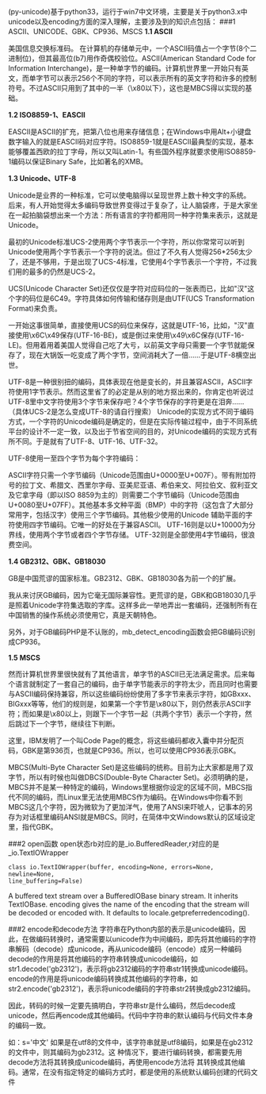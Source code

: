(py-unicode)基于python33，运行于win7中文环境，主要是关于python3.x中unicode以及encoding方面的深入理解，主要涉及到的知识点包括：
###1 ASCII、UNICODE、GBK、CP936、MSCS
 **1.1 ASCII**

美国信息交换标准码。 在计算机的存储单元中，一个ASCII码值占一个字节(8个二进制位)，但其最高位(b7)用作奇偶校验位。ASCII(American Standard Code for Information Interchange)，是一种单字节的编码。计算机世界里一开始只有英文，而单字节可以表示256个不同的字符，可以表示所有的英文字符和许多的控制符号。不过ASCII只用到了其中的一半（\x80以下），这也是MBCS得以实现的基础。

**1.2 ISO8859-1、EASCII**

EASCII是ASCII的扩充，把第八位也用来存储信息；在Windows中用Alt+小键盘数字输入的就是EASCII码对应字符。ISO8859-1就是EASCII最典型的实现，基本能够覆盖西欧的拉丁字母，所以又叫Latin-1。有些国外程序就要求使用ISO8859-1编码以保证Binary Safe，比如著名的XMB。

**1.3 Unicode、UTF-8**

Unicode是业界的一种标准，它可以使电脑得以呈现世界上数十种文字的系统。
后来，有人开始觉得太多编码导致世界变得过于复杂了，让人脑袋疼，于是大家坐在一起拍脑袋想出来一个方法：所有语言的字符都用同一种字符集来表示，这就是Unicode。

最初的Unicode标准UCS-2使用两个字节表示一个字符，所以你常常可以听到Unicode使用两个字节表示一个字符的说法。但过了不久有人觉得256*256太少了，还是不够用，于是出现了UCS-4标准，它使用4个字节表示一个字符，不过我们用的最多的仍然是UCS-2。

UCS(Unicode Character Set)还仅仅是字符对应码位的一张表而已，比如"汉"这个字的码位是6C49。字符具体如何传输和储存则是由UTF(UCS Transformation Format)来负责。

一开始这事很简单，直接使用UCS的码位来保存，这就是UTF-16，比如，"汉"直接使用\x6C\x49保存(UTF-16-BE)，或是倒过来使用\x49\x6C保存(UTF-16-LE)。但用着用着美国人觉得自己吃了大亏，以前英文字母只需要一个字节就能保存了，现在大锅饭一吃变成了两个字节，空间消耗大了一倍……于是UTF-8横空出世。

UTF-8是一种很别扭的编码，具体表现在他是变长的，并且兼容ASCII，ASCII字符使用1字节表示。然而这里省了的必定是从别的地方抠出来的，你肯定也听说过UTF-8里中文字符使用3个字节来保存吧？4个字节保存的字符更是在泪奔……（具体UCS-2是怎么变成UTF-8的请自行搜索）
Unicode的实现方式不同于编码方式，一个字符的Unicode编码是确定的，但是在实际传输过程中，由于不同系统平台的设计不一定一致，以及出于节省空间的目的，对Unicode编码的实现方式有所不同。于是就有了UTF-8、UTF-16、UTF-32。

UTF-8使用一至四个字节为每个字符编码：

ASCII字符只需一个字节编码（Unicode范围由U+0000至U+007F）。带有附加符号的拉丁文、希腊文、西里尔字母、亚美尼亚语、希伯来文、阿拉伯文、叙利亚文及它拿字母（即以ISO 8859为主的）则需要二个字节编码（Unicode范围由U+0080至U+07FF）。其他基本多文种平面（BMP）中的字符（这包含了大部分常用字，包括汉字）使用三个字节编码。其他极少使用的Unicode 辅助平面的字符使用四字节编码。它唯一的好处在于兼容ASCII。
UTF-16则是以U+10000为分界线，使用两个字节或者四个字节存储。
UTF-32则是全部使用4字节编码，很浪费空间。

**1.4 GB2312、GBK、GB18030**

GB是中国荒谬的国家标准。GB2312、GBK、GB18030各为前一个的扩展。

我从来讨厌GB编码，因为它毫无国际兼容性。更荒谬的是，GBK和GB18030几乎是照着Unicode字符集选取的字库。这样多此一举地弄出一套编码，还强制所有在中国销售的操作系统必须使用它，真是天朝特色。

另外，对于GB编码PHP是不认账的，mb_detect_encoding函数会把GB编码识别成CP936。

**1.5 MSCS**

然而计算机世界里很快就有了其他语言，单字节的ASCII已无法满足需求。后来每个语言就制定了一套自己的编码，由于单字节能表示的字符太少，而且同时也需要与ASCII编码保持兼容，所以这些编码纷纷使用了多字节来表示字符，如GBxxx、BIGxxx等等，他们的规则是，如果第一个字节是\x80以下，则仍然表示ASCII字符；而如果是\x80以上，则跟下一个字节一起（共两个字节）表示一个字符，然后跳过下一个字节，继续往下判断。

这里，IBM发明了一个叫Code Page的概念，将这些编码都收入囊中并分配页码，GBK是第936页，也就是CP936。所以，也可以使用CP936表示GBK。

MBCS(Multi-Byte Character Set)是这些编码的统称。目前为止大家都是用了双字节，所以有时候也叫做DBCS(Double-Byte Character Set)。必须明确的是，MBCS并不是某一种特定的编码，Windows里根据你设定的区域不同，MBCS指代不同的编码，而Linux里无法使用MBCS作为编码。在Windows中你看不到MBCS这几个字符，因为微软为了更加洋气，使用了ANSI来吓唬人，记事本的另存为对话框里编码ANSI就是MBCS。同时，在简体中文Windows默认的区域设定里，指代GBK。

###2 open函数
open状态rb对应的是_io.BufferedReader,r对应的是_io.TextIOWrapper

    class io.TextIOWrapper(buffer, encoding=None, errors=None, newline=None, 
    line_buffering=False)

A buffered text stream over a BufferedIOBase binary stream. It inherits TextIOBase.
encoding gives the name of the encoding that the stream will be decoded or encoded with. It 
defaults to locale.getpreferredencoding().

###2 encode和decode方法
字符串在Python内部的表示是unicode编码，因此，在做编码转换时，通常需要以unicode作为中间编码，即先将其他编码的字符串解码（decode）成unicode，再从unicode编码（encode）成另一种编码decode的作用是将其他编码的字符串转换成unicode编码，如str1.decode('gb2312')，表示将gb2312编码的字符串str1转换成unicode编码。 encode的作用是将unicode编码转换成其他编码的字符串，如str2.encode('gb2312')，表示将unicode编码的字符串str2转换成gb2312编码。 

因此，转码的时候一定要先搞明白，字符串str是什么编码，然后decode成unicode，然后再encode成其他编码。代码中字符串的默认编码与代码文件本身的编码一致。 

如：s='中文'
如果是在utf8的文件中，该字符串就是utf8编码，如果是在gb2312的文件中，则其编码为gb2312。这
种情况下，要进行编码转换，都需要先用decode方法将其转换成unicode编码，再使用encode方法将
其转换成其他编码。通常，在没有指定特定的编码方式时，都是使用的系统默认编码创建的代码文件
